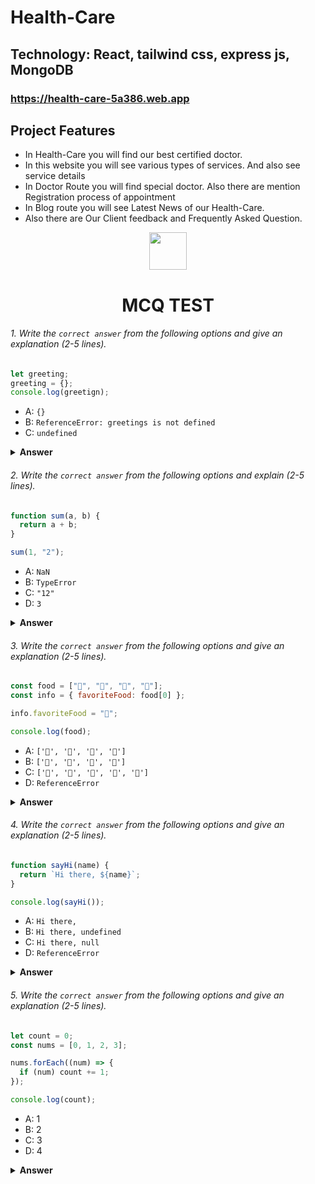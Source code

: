 # Health-Care
## Technology: React, tailwind css, express js, MongoDB
### https://health-care-5a386.web.app
## Project Features
- In Health-Care you will find our best certified doctor.
- In this website you will see various types of services. And also see service details
- In Doctor Route you will find special doctor. Also there are mention Registration process of appointment
- In Blog route you will see Latest News of our Health-Care.
- Also there are Our Client feedback and Frequently Asked Question.



<div align="center">
  <img height="60" src="https://edurev.gumlet.io/AllImages/original/ApplicationImages/CourseImages/944e5d47-8c55-4a89-91e5-22ab5f2798fc_CI.png">
  <h1>MCQ TEST</h1>
</div>

###### 1. Write the `correct answer` from the following options and give an explanation (2-5 lines).

```javascript
let greeting;
greeting = {};
console.log(greetign);
```

- A: `{}`
- B: `ReferenceError: greetings is not defined`
- C: `undefined`

<details><summary><b>Answer</b></summary>
<p>

#### Answer: (B).ReferenceError: greeting is not defined 

   here the variable name is greeting. But in console.log is greeting which is not defined. So, the answer will be 'RefferenceError: greeting is not defined' 
</p>
</details>

###### 2. Write the `correct answer` from the following options and explain (2-5 lines).

```javascript
function sum(a, b) {
  return a + b;
}

sum(1, "2");
```

- A: `NaN`
- B: `TypeError`
- C: `"12"`
- D: `3`

<details><summary><b>Answer</b></summary>
<p>

#### (C). "12" 

   the right answer is string 12. because of string concatenation. the data type of "a" is a number but "b" is a string. that's why the answer will be "12".
</p>
</details>

###### 3. Write the `correct answer` from the following options and give an explanation (2-5 lines).

```javascript
const food = ["🍕", "🍫", "🥑", "🍔"];
const info = { favoriteFood: food[0] };

info.favoriteFood = "🍝";

console.log(food);
```

- A: `['🍕', '🍫', '🥑', '🍔']`
- B: `['🍝', '🍫', '🥑', '🍔']`
- C: `['🍝', '🍕', '🍫', '🥑', '🍔']`
- D: `ReferenceError`

<details><summary><b>Answer</b></summary>
<p>

#### Answer: (A). ['🍕', '🍫', '🥑', '🍔']

   right answer is "A". Because the food array is as it is. here info object property first time set foo[0] and then update it "🍝". main food array in not change ultimately. so, answer is A.   
</p>
</details>

###### 4. Write the `correct answer` from the following options and give an explanation (2-5 lines).

```javascript
function sayHi(name) {
  return `Hi there, ${name}`;
}

console.log(sayHi());
```

- A: `Hi there,`
- B: `Hi there, undefined`
- C: `Hi there, null`
- D: `ReferenceError`

<details><summary><b>Answer</b></summary>
<p>

#### Answer: ("C")

   sayHi func reacieve a parameter called name. but when it call the argument is empty. So, value of name param is null.
</p>
</details>

###### 5. Write the `correct answer` from the following options and give an explanation (2-5 lines).

```javascript
let count = 0;
const nums = [0, 1, 2, 3];

nums.forEach((num) => {
  if (num) count += 1;
});

console.log(count);
```

- A: 1
- B: 2
- C: 3
- D: 4

<details><summary><b>Answer</b></summary>
<p>

#### Answer: ("D": 4)

<i>Write your explanation here</i>
   forEach method check in every iteration that the value of array which is "num" weather it's true or not. if it's true increase the count variable each time 1. in last, the value of count is 4. 
</p>
</details>

